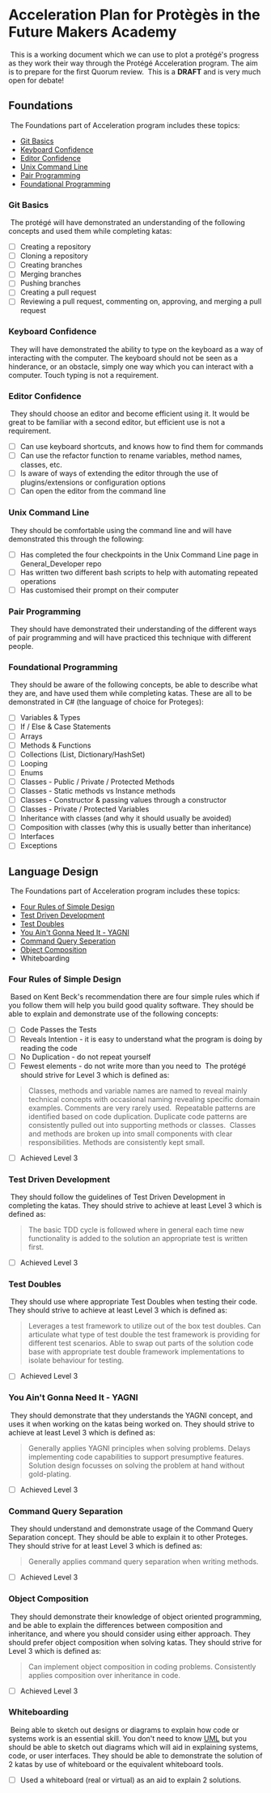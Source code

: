 # Acceleration Plan for Protègès in the Future Makers Academy
​
This is a working document which we can use to plot a protégé's progress as they work their way through the Protégé Acceleration program. The aim is to prepare for the first Quorum review.
​
This is a **DRAFT** and is very much open for debate!
​
## Foundations
​
The Foundations part of Acceleration program includes these topics:
​
* [Git Basics](https://github.com/MYOB-Technology/General_Developer/blob/master/things-we-value/technical/programming/git-basics.md)
* [Keyboard Confidence](https://github.com/MYOB-Technology/General_Developer/blob/master/things-we-value/technical/programming/keyboard-confidence.md)
* [Editor Confidence](https://github.com/MYOB-Technology/General_Developer/blob/master/things-we-value/technical/programming/editor-confidence.md)
* [Unix Command Line](https://github.com/MYOB-Technology/General_Developer/blob/master/things-we-value/technical/programming/unix-command-line.md)
* [Pair Programming](https://github.com/MYOB-Technology/General_Developer/blob/master/things-we-value/general/collaboration/pair-programming.md)
* [Foundational Programming](https://github.com/MYOB-Technology/General_Developer/blob/master/things-we-value/technical/programming/foundational-programming.md)
​
### Git Basics
​
The protégé will have demonstrated an understanding of the following concepts and used them while completing katas:
​
- [ ] Creating a repository
- [ ] Cloning a repository
- [ ] Creating branches
- [ ] Merging branches
- [ ] Pushing branches
- [ ] Creating a pull request
- [ ] Reviewing a pull request, commenting on, approving, and merging a pull request
​
### Keyboard Confidence
​
They will have demonstrated the ability to type on the keyboard as a way of interacting with the computer. The keyboard should not be seen as a hinderance, or an obstacle, simply one way which you can interact with a computer. Touch typing is not a requirement.
​
### Editor Confidence
​
They should choose an editor and become efficient using it. It would be great to be familiar with a second editor, but efficient use is not a requirement.
​
- [ ] Can use keyboard shortcuts, and knows how to find them for commands
- [ ] Can use the refactor function to rename variables, method names, classes, etc.
- [ ] Is aware of ways of extending the editor through the use of plugins/extensions or configuration options
- [ ] Can open the editor from the command line
​
### Unix Command Line
​
They should be comfortable using the command line and will have demonstrated this through the following:
​
- [ ] Has completed the four checkpoints in the Unix Command Line page in General_Developer repo
- [ ] Has written two different bash scripts to help with automating repeated operations
- [ ] Has customised their prompt on their computer
​
### Pair Programming
​
They should have demonstrated their understanding of the different ways of pair programming and will have practiced this technique with different people.
​
### Foundational Programming
​
They should be aware of the following concepts, be able to describe what they are, and have used them while completing katas. These are all to be demonstrated in C# (the language of choice for Proteges):
​
- [ ] Variables & Types
- [ ] If / Else & Case Statements
- [ ] Arrays
- [ ] Methods & Functions
- [ ] Collections (List, Dictionary/HashSet)
- [ ] Looping
- [ ] Enums
- [ ] Classes - Public / Private / Protected Methods
- [ ] Classes - Static methods vs Instance methods
- [ ] Classes - Constructor & passing values through a constructor
- [ ] Classes - Private / Protected Variables
- [ ] Inheritance with classes (and why it should usually be avoided)
- [ ] Composition with classes (why this is usually better than inheritance)
- [ ] Interfaces
- [ ] Exceptions
​
## Language Design
​
The Foundations part of Acceleration program includes these topics:
​
* [Four Rules of Simple Design](https://github.com/MYOB-Technology/General_Developer/blob/master/things-we-value/technical/design/four-rules-of-simple-design.md)
* [Test Driven Development](https://github.com/MYOB-Technology/General_Developer/blob/master/things-we-value/technical/testing/tdd.md)
* [Test Doubles](https://github.com/MYOB-Technology/General_Developer/blob/master/things-we-value/technical/testing/test-doubles.md)
* [You Ain't Gonna Need It - YAGNI](https://github.com/MYOB-Technology/General_Developer/blob/master/things-we-value/technical/programming/yagni.md)
* [Command Query Seperation](https://github.com/MYOB-Technology/General_Developer/blob/master/things-we-value/technical/programming/command-query-separation.md)
* [Object Composition](https://github.com/MYOB-Technology/General_Developer/blob/master/things-we-value/technical/programming/object-composition.md)
* Whiteboarding
​
### Four Rules of Simple Design
​
Based on Kent Beck's recommendation there are four simple rules which if you follow them will help you build good quality software. They should be able to explain and demonstrate use of the following concepts:
​
- [ ] Code Passes the Tests
- [ ] Reveals Intention - it is easy to understand what the program is doing by reading the code
- [ ] No Duplication - do not repeat yourself
- [ ] Fewest elements - do not write more than you need to
​
The protégé should strive for Level 3 which is defined as:
​
> Classes, methods and variable names are named to reveal mainly technical concepts with occasional naming revealing specific domain examples. Comments are very rarely used.
​
> Repeatable patterns are identified based on code duplication. Duplicate code patterns are consistently pulled out into supporting methods or classes.
​
> Classes and methods are broken up into small components with clear responsibilities. Methods are consistently kept small.
​
- [ ] Achieved Level 3
​
### Test Driven Development
​
They should follow the guidelines of Test Driven Development in completing the katas. They should strive to achieve at least Level 3 which is defined as:
​
> The basic TDD cycle is followed where in general each time new functionality is added to the solution an appropriate test is written first.
​
- [ ] Achieved Level 3
​
### Test Doubles
​
They should use where appropriate Test Doubles when testing their code. They should strive to achieve at least Level 3 which is defined as:
​
> Leverages a test framework to utilize out of the box test doubles. Can articulate what type of test double the test framework is providing for different test scenarios. Able to swap out parts of the solution code base with appropriate test double framework implementations to isolate behaviour for testing.
​
- [ ] Achieved Level 3
​
### You Ain't Gonna Need It - YAGNI
​
They should demonstrate that they understands the YAGNI concept, and uses it when working on the katas being worked on. They should strive to achieve at least Level 3 which is defined as:
​
> Generally applies YAGNI principles when solving problems. Delays implementing code capabilities to support presumptive features. Solution design focusses on solving the problem at hand without gold-plating.
​
- [ ] Achieved Level 3
​
### Command Query Separation
​
They should understand and demonstrate usage of the Command Query Separation concept. They should be able to explain it to other Proteges. They should strive for at least Level 3 which is defined as:
​
> Generally applies command query separation when writing methods.
​
- [ ] Achieved Level 3
​
### Object Composition
​
They should demonstrate their knowledge of object oriented programming, and be able to explain the differences between composition and inheritance, and where you should consider using either approach. They should prefer object composition when solving katas. They should strive for Level 3 which is defined as:
​
> Can implement object composition in coding problems. Consistently applies composition over inheritance in code.
​
- [ ] Achieved Level 3
​
### Whiteboarding
​
Being able to sketch out designs or diagrams to explain how code or systems work is an essential skill. You don't need to know [UML](https://en.wikipedia.org/wiki/Unified_Modeling_Language) but you should be able to sketch out diagrams which will aid in explaining systems, code, or user interfaces. They should be able to demonstrate the solution of 2 katas by use of whiteboard or the equivalent whiteboard tools.
​
- [ ] Used a whiteboard (real or virtual) as an aid to explain 2 solutions.
